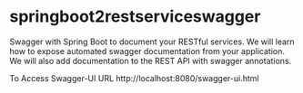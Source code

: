 # springboot2restserviceswagger

Swagger with Spring Boot to document your RESTful services. We will learn how to expose automated swagger documentation from your application. We will also add documentation to the REST API with swagger annotations.

To Access Swagger-UI URL
http://localhost:8080/swagger-ui.html

